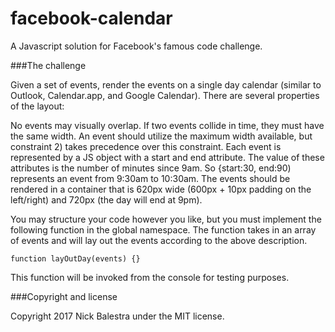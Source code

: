 # facebook-calendar

A Javascript solution for Facebook's famous code challenge.

###The challenge

Given a set of events, render the events on a single day calendar (similar to Outlook, Calendar.app, and Google Calendar). There are several properties of the layout:

No events may visually overlap.
If two events collide in time, they must have the same width.
An event should utilize the maximum width available, but constraint 2) takes precedence over this constraint.
Each event is represented by a JS object with a start and end attribute. The value of these attributes is the number of minutes since 9am. So {start:30, end:90) represents an event from 9:30am to 10:30am. The events should be rendered in a container that is 620px wide (600px + 10px padding on the left/right) and 720px (the day will end at 9pm).

You may structure your code however you like, but you must implement the following function in the global namespace. The function takes in an array of events and will lay out the events according to the above description.

    function layOutDay(events) {}
    
This function will be invoked from the console for testing purposes.

###Copyright and license

Copyright 2017 Nick Balestra under the MIT license.
